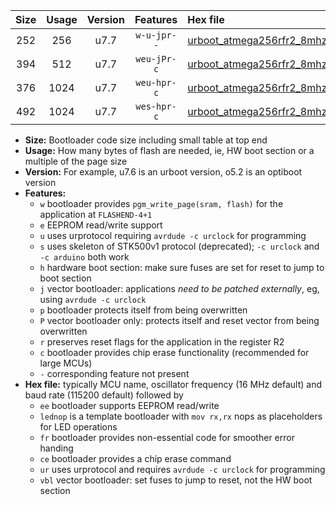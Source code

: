 |Size|Usage|Version|Features|Hex file|
|:-:|:-:|:-:|:-:|:--|
|252|256|u7.7|`w-u-jpr--`|[urboot_atmega256rfr2_8mhz_57600bps_lednop_ur_vbl.hex](https://raw.githubusercontent.com/stefanrueger/urboot.hex/main/mcus/atmega256rfr2/fcpu_8mhz/57600_bps/urboot_atmega256rfr2_8mhz_57600bps_lednop_ur_vbl.hex)|
|394|512|u7.7|`weu-jPr-c`|[urboot_atmega256rfr2_8mhz_57600bps_ee_lednop_fr_ce_ur_vbl.hex](https://raw.githubusercontent.com/stefanrueger/urboot.hex/main/mcus/atmega256rfr2/fcpu_8mhz/57600_bps/urboot_atmega256rfr2_8mhz_57600bps_ee_lednop_fr_ce_ur_vbl.hex)|
|376|1024|u7.7|`weu-hpr-c`|[urboot_atmega256rfr2_8mhz_57600bps_ee_lednop_fr_ce_ur.hex](https://raw.githubusercontent.com/stefanrueger/urboot.hex/main/mcus/atmega256rfr2/fcpu_8mhz/57600_bps/urboot_atmega256rfr2_8mhz_57600bps_ee_lednop_fr_ce_ur.hex)|
|492|1024|u7.7|`wes-hpr-c`|[urboot_atmega256rfr2_8mhz_57600bps_ee_lednop_fr_ce.hex](https://raw.githubusercontent.com/stefanrueger/urboot.hex/main/mcus/atmega256rfr2/fcpu_8mhz/57600_bps/urboot_atmega256rfr2_8mhz_57600bps_ee_lednop_fr_ce.hex)|

- **Size:** Bootloader code size including small table at top end
- **Usage:** How many bytes of flash are needed, ie, HW boot section or a multiple of the page size
- **Version:** For example, u7.6 is an urboot version, o5.2 is an optiboot version
- **Features:**
  + `w` bootloader provides `pgm_write_page(sram, flash)` for the application at `FLASHEND-4+1`
  + `e` EEPROM read/write support
  + `u` uses urprotocol requiring `avrdude -c urclock` for programming
  + `s` uses skeleton of STK500v1 protocol (deprecated); `-c urclock` and `-c arduino` both work
  + `h` hardware boot section: make sure fuses are set for reset to jump to boot section
  + `j` vector bootloader: applications *need to be patched externally*, eg, using `avrdude -c urclock`
  + `p` bootloader protects itself from being overwritten
  + `P` vector bootloader only: protects itself and reset vector from being overwritten
  + `r` preserves reset flags for the application in the register R2
  + `c` bootloader provides chip erase functionality (recommended for large MCUs)
  + `-` corresponding feature not present
- **Hex file:** typically MCU name, oscillator frequency (16 MHz default) and baud rate (115200 default) followed by
  + `ee` bootloader supports EEPROM read/write
  + `lednop` is a template bootloader with `mov rx,rx` nops as placeholders for LED operations
  + `fr` bootloader provides non-essential code for smoother error handing
  + `ce` bootloader provides a chip erase command
  + `ur` uses urprotocol and requires `avrdude -c urclock` for programming
  + `vbl` vector bootloader: set fuses to jump to reset, not the HW boot section
